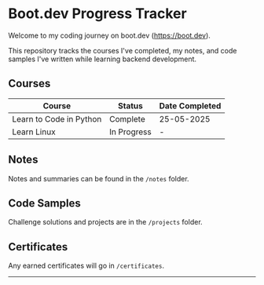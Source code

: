 # Boot.dev Progress Tracker

Welcome to my coding journey on boot.dev (https://boot.dev).

This repository tracks the courses I've completed, my notes, and code samples I've written while learning backend development.

## Courses

| Course                         | Status        | Date Completed |
|-------------------------------|---------------|----------------|
| Learn to Code in Python       |   Complete    | 25-05-2025     |
| Learn Linux                   | In Progress   | -              |

## Notes
Notes and summaries can be found in the `/notes` folder.

## Code Samples
Challenge solutions and projects are in the `/projects` folder.

## Certificates
Any earned certificates will go in `/certificates`.

---
